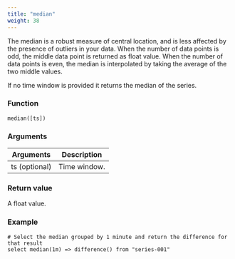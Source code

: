 ```yaml
---
title: "median"
weight: 38
---
```


The median is a robust measure of central location, and is less affected by the presence of outliers in your data. When the number of data points is odd, the middle data point is returned as float value. When the number of data points is even, the median is interpolated by taking the average of the two middle values.

If no time window is provided it returns the median of the series.

### Function

    median([ts])

### Arguments

 Arguments   | Description
 ----------- | -----------
ts (optional) | Time window.

### Return value

A float value.

### Example

    # Select the median grouped by 1 minute and return the difference for that result
    select median(1m) => difference() from "series-001"
